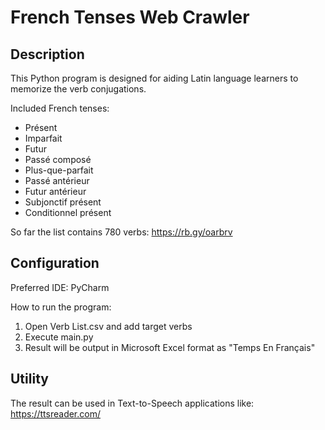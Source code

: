 # French Tenses Web Crawler

## Description
This Python program is designed for aiding Latin language learners to memorize the verb conjugations.

Included French tenses:
* Présent
* Imparfait
* Futur
* Passé composé
* Plus-que-parfait
* Passé antérieur
* Futur antérieur
* Subjonctif présent
* Conditionnel présent

So far the list contains 780 verbs: https://rb.gy/oarbrv

## Configuration
Preferred IDE: PyCharm

How to run the program:
1. Open Verb List.csv and add target verbs
2. Execute main.py
3. Result will be output in Microsoft Excel format as "Temps En Français"

## Utility
The result can be used in Text-to-Speech applications like: https://ttsreader.com/ 
